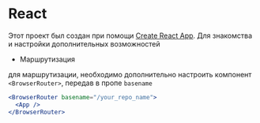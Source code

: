 # React

Этот проект был создан при помощи
[Create React App](https://github.com/facebook/create-react-app). Для знакомства
и настройки дополнительных возможностей

- Маршрутизация

для маршрутизации, необходимо дополнительно настроить компонент
`<BrowserRouter>`, передав в пропе `basename`

```jsx
<BrowserRouter basename="/your_repo_name">
  <App />
</BrowserRouter>
```
